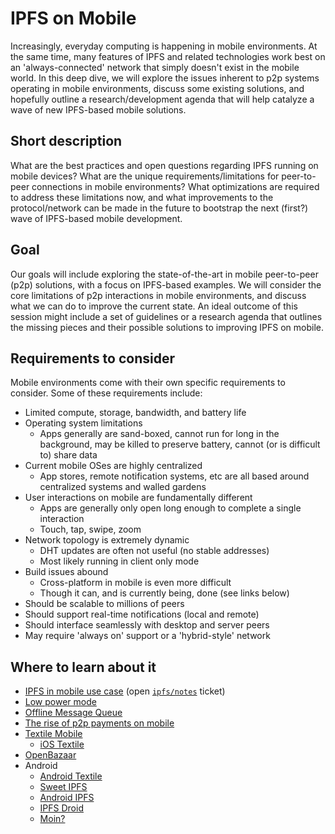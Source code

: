 # IPFS on Mobile

Increasingly, everyday computing is happening in mobile environments. At the same time, many features of IPFS and related technologies work best on an 'always-connected' network that simply doesn't exist in the mobile world. In this deep dive, we will explore the issues inherent to p2p systems operating in mobile environments, discuss some existing solutions, and hopefully outline a research/development agenda that will help catalyze a wave of new IPFS-based mobile solutions.

## Short description

What are the best practices and open questions regarding IPFS running on mobile devices?  What are the unique requirements/limitations for peer-to-peer connections in mobile environments? What optimizations are required to address these limitations now, and what improvements to the protocol/network can be made in the future to bootstrap the next (first?) wave of IPFS-based mobile development.

## Goal

Our goals will include exploring the state-of-the-art in mobile peer-to-peer (p2p) solutions, with a focus on IPFS-based examples. We will consider the core limitations of p2p interactions in mobile environments, and discuss what we can do to improve the current state. An ideal outcome of this session might include a set of guidelines or a research agenda that outlines the missing pieces and their possible solutions to improving IPFS on mobile.

## Requirements to consider

Mobile environments come with their own specific requirements to consider. Some of these requirements include:
- Limited compute, storage, bandwidth, and battery life
- Operating system limitations
  - Apps generally are sand-boxed, cannot run for long in the background, may be killed to preserve battery, cannot (or is difficult to) share data
- Current mobile OSes are highly centralized
  - App stores, remote notification systems, etc are all based around centralized systems and walled gardens
- User interactions on mobile are fundamentally different
  - Apps are generally only open long enough to complete a single interaction
  - Touch, tap, swipe, zoom
- Network topology is extremely dynamic
  - DHT updates are often not useful (no stable addresses)
  - Most likely running in client only mode
- Build issues abound
  - Cross-platform in mobile is even more difficult
  - Though it can, and is currently being, done (see links below)
- Should be scalable to millions of peers
- Should support real-time notifications (local and remote)
- Should interface seamlessly with desktop and server peers
- May require 'always on' support or a 'hybrid-style' network

## Where to learn about it

- [IPFS in mobile use case](https://github.com/ipfs/notes/issues/68) (open [`ipfs/notes`](https://github.com/ipfs/notes) ticket)
- [Low power mode](https://github.com/ipfs/go-ipfs/issues/4137)
- [Offline Message Queue](https://github.com/libp2p/notes/issues/2)
- [The rise of p2p payments on mobile](https://medium.com/n26-us/the-rise-of-peer-to-peer-p2p-payments-on-mobile-what-makes-it-such-a-crucial-feature-921355ba4ad8)
- [Textile Mobile](https://github.com/textileio/go-textile/tree/master/mobile)
  - [iOS Textile](https://github.com/textileio/ios-textile)
- [OpenBazaar](https://github.com/OpenBazaar/openbazaar-go)
- Android
  - [Android Textile](https://github.com/textileio/android-textile)
  - [Sweet IPFS](https://github.com/hazae41/sweet-ipfs)
  - [Android IPFS](https://github.com/Illinois-LCS/android-IPFS)
  - [IPFS Droid](https://github.com/ligi/IPFSDroid)
  - [Moin?](https://gitlab.com/remmer.wilts/threads-ipfs)
